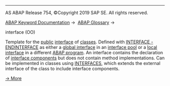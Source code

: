   

* * *

AS ABAP Release 754, ©Copyright 2019 SAP SE. All rights reserved.

[ABAP Keyword Documentation](javascript:call_link\('abenabap.htm'\)) →  [ABAP Glossary](javascript:call_link\('abenabap_glossary.htm'\)) → 

interface (OO)

Template for the [public](javascript:call_link\('abenpublic_glosry.htm'\) "Glossary Entry") [interface](javascript:call_link\('abeninterface_glosry.htm'\) "Glossary Entry") of [classes](javascript:call_link\('abenclass_glosry.htm'\) "Glossary Entry"). Defined with [INTERFACE - ENDINTERFACE](javascript:call_link\('abapinterface.htm'\)) as either a [global interface](javascript:call_link\('abenglobal_interface_glosry.htm'\) "Glossary Entry") in an [interface pool](javascript:call_link\('abeninterface_pool_glosry.htm'\) "Glossary Entry") or a [local interface](javascript:call_link\('abenlocal_interface_glosry.htm'\) "Glossary Entry") in a different [ABAP program](javascript:call_link\('abenabap_program_glosry.htm'\) "Glossary Entry"). An interface contains the declaration of [interface components](javascript:call_link\('abeninterface_component_glosry.htm'\) "Glossary Entry") but does not contain method implementations. Can be implemented in classes using [INTERFACES](javascript:call_link\('abapinterfaces.htm'\)), which extends the external interface of the class to include interface components.

[→ More](javascript:call_link\('abeninterfac.htm'\))